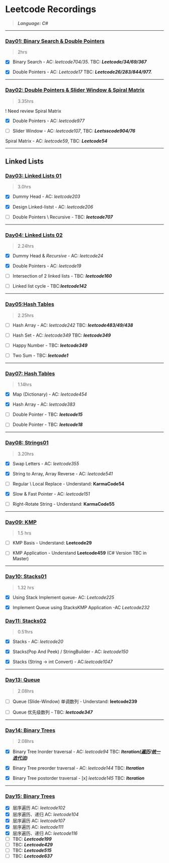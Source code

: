 # Leetcode Recordings
> ***Language: C#***
---


### [Day01: Binary Search & Double Pointers](./Day1_Arrays01)
> 2hrs 

- [x] Binary Search - AC: *leetcode704/35*. TBC: ***Leetcode/34/69/367***

- [x] Double Pointers - AC: *Leetcode17* TBC: ***Leetcode26/283/844/977.***

---

### [Day02: Double Pointers & Slider Window & Spiral Matrix](./Day02_Arrays02/) 

>3.35hrs

! Need review Spiral Matrix

- [x] Double Pointers - AC: *leetcode977*

- [ ] Slider Window - AC: *leetcode107*, TBC: ***Leetsscode904/76***

Spiral Matrix - AC: *leetcode59*, TBC: ***Leetcode54***

---

## Linked Lists

### [Day03: Linked Lists 01](./Day03_LinkedList01/) 

> 3.0hrs


- [x] Dummy Head - AC: *leetcode203*

- [x] Design Linked-listst - AC: *leetcode206*

- [ ] Double Pointers \ Recursive  - TBC: ***leetcode707***

---

### [Day04: Linked Lists 02](./Day04_LinkedList02/)

> 2.24hrs


- [x] Dummy Head & *Recursive* - AC: *leetcode24*

- [x] Double Pointers - AC: *leetcode19*

- [ ] Intersection of 2 linked lists - TBC: ***leetcode160***

- [ ] Linked list cycle - TBC:***leetcode142***

---




### [Day05:Hash Tables](./Day06_HashTables01/) 

> 2.25hrs


- [ ] Hash Array - AC: *leetcode242* TBC: ***leetcode483/49/438***

- [ ] Hash Set - AC: *leetcode349* TBC: ***leetcode349***

- [ ] Happy Number - TBC: ***leetcode349***

- [ ] Two Sum - TBC: ***leetcode1***

---

### [Day07: Hash Tables](./Day07_HashTables02/) 

> 1.14hrs


- [x] Map (Dictionary) - AC: *leetcode454*

- [x] Hash Array - AC: *leetcode383*

- [ ] Double Pointer - TBC: ***leetcode15***

- [ ] Double Pointer - TBC: ***leetcode18***

---

### [Day08: Strings01](./Day08_Strings01/) 

> 3.20hrs


- [x] Swap Letters - AC: *leetcode355*

- [x] String to Array, Array Reverse - AC: *leetcode541*

- [ ] Regular \ Local Replace - Understand: **KarmaCode54**

- [x] Slow & Fast Pointer - AC: *leetcode151*

- [ ] Right-Rotate String - Understand: **KarmaCode55**

---
### [Day09: KMP](./Day09_Strings02_KMP/)
>1.5 hrs

- [ ] KMP Basis - Understand: **Leetcode29** 

- [ ] KMP Application - Understand **Leetcode459** (C# Version TBC in Master)

---
### [Day10: Stacks01](./Day10_Stacks01/)

> 1.32 hrs

- [x] Using Stack Implement queue- AC: *Leetcode225*

- [x] Implement Queue using StacksKMP Application -AC *Leetcode232*

### [Day11: Stacks02 ](./Day11_Stacks02/) 

> 0.51hrs


- [x] Stacks  - AC: *leetcode20*

- [x] Stacks(Pop And Peek) / StringBuilder - AC: *leetcode150*

- [x] Stacks (String -> int Convert) - AC:*leetcode1047*

---

### [Day13: Queue ](./Day12_Stacks03/) 

> 2.08hrs


- [ ] Queue (Slide-Window) 单调数列 - Understand: **leetcode239**

- [ ] Queue 优先级数列  - TBC: ***leetcode347***

---
### [Day14: Binary Trees](./Day14_Binary%20Tree01/) 

> 2.08hrs


- [x]  Binary Tree Inorder traversal - AC: *leetcode94* TBC: ***Iteration([遍历](https://programmercarl.com/%E4%BA%8C%E5%8F%89%E6%A0%91%E7%9A%84%E8%BF%AD%E4%BB%A3%E9%81%8D%E5%8E%86.html#%E5%85%B6%E4%BB%96%E8%AF%AD%E8%A8%80%E7%89%88%E6%9C%AC)/[统一迭代法](https://programmercarl.com/%E4%BA%8C%E5%8F%89%E6%A0%91%E7%9A%84%E7%BB%9F%E4%B8%80%E8%BF%AD%E4%BB%A3%E6%B3%95.html#%E6%80%9D%E8%B7%AF))***

- [x]  Binary Tree preorder traversal - AC: *leetcode144* TBC: ***Iteration***
  
- [x]  Binary Tree postorder traversal - [x]  *leetcode145* TBC: ***Iteration***

---

### [Day15: Binary Trees](./Day15_Binary%20Tree02/)
- [x] 层序遍历 AC: *leetcode102*
- [x] 层序遍历、递归 AC: *leetcode104*
- [x] 层序遍历 AC: *leetcode107*
- [x] 层序遍历 AC: *leetcode111*
- [x] 层序遍历、递归 AC: *leetcode116*
- [ ] TBC:  ***Leetcode199***
- [ ] TBC:  ***Leetcode429***
- [ ] TBC:  ***Leetcode515***
- [ ] TBC:  ***Leetcode637***